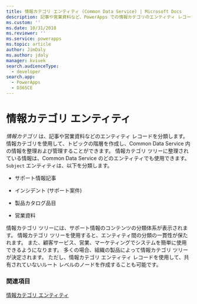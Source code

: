 ```yaml
---
title: 情報カテゴリ エンティティ (Common Data Service) | Microsoft Docs
description: 記事や営業資料など、PowerApps での情報カテゴリのエンティティ レコードについて学びます。 情報カテゴリを使用して、トピックの階層を作成し、 内の情報を整理および管理することができます。
ms.custom: ''
ms.date: 10/31/2018
ms.reviewer: ''
ms.service: powerapps
ms.topic: article
author: JimDaly
ms.author: jdaly
manager: kvivek
search.audienceType:
  - developer
search.app:
  - PowerApps
  - D365CE
---
```

# <a name="subject-entity"></a>情報カテゴリ エンティティ

*情報カテゴリ* は、記事や営業資料などのエンティティ レコードを分類します。 情報カテゴリを使用して、トピックの階層を作成し、Common Data Service 内の情報を整理および管理することができます。 情報カテゴリ ツリーに整理されている情報は、Common Data Service のどのエンティティでも使用できます。 `Subject` エンティティは、以下を分類します。  
  
- サポート情報記事  
  
- インシデント (サポート案件)  
  
- 製品カタログ品目  
  
- 営業資料  
  
情報カテゴリ ツリーには、サポート情報のコンテンツの分類体系が表示されます。 情報カテゴリ ツリーを使用すると、エンティティ間の分類の一貫性が保たれます。 また、顧客サービス、営業、マーケティングでシステムを簡単に使用できるようになります。 多くの場合、組織の製品によって情報カテゴリ ツリーが決定されます。 ただし、情報カテゴリ エンティティ レコードを使用して、共有されていないルート レベルのノードを作成することも可能です。  
  
### <a name="see-also"></a>関連項目  
 [情報カテゴリ エンティティ](reference/entities/subject.md) 
 